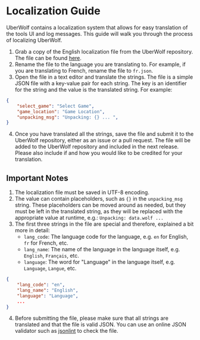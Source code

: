 # Localization Guide

UberWolf contains a localization system that allows for easy translation of the tools UI and log messages. This guide will walk you through the process of localizing UberWolf.

1) Grab a copy of the English localization file from the UberWolf repository. The file can be found [here](../UberWolf/lang/en.json).
2) Rename the file to the language you are translating to. For example, if you are translating to French, rename the file to `fr.json`.
3) Open the file in a text editor and translate the strings. The file is a simple JSON file with a key-value pair for each string. The key is an identifier for the string and the value is the translated string. For example:
```json
{
	"select_game": "Select Game",
	"game_location": "Game Location",
	"unpacking_msg": "Unpacking: {} ... ",
}
```
4) Once you have translated all the strings, save the file and submit it to the UberWolf repository, either as an issue or a pull request. The file will be added to the UberWolf repository and included in the next release. Please also include if and how you would like to be credited for your translation.

## Important Notes

1) The localization file must be saved in UTF-8 encoding.
2) The value can contain placeholders, such as `{}` in the `unpacking_msg` string. These placeholders can be moved around as needed, but they must be left in the translated string, as they will be replaced with the appropriate value at runtime, e.g.: `Unpacking: data.wolf ...`
3) The first three strings in the file are special and therefore, explained a bit more in detail:
	- `lang_code`: The language code for the language, e.g. `en` for English, `fr` for French, etc.
	- `lang_name`: The name of the language in the language itself, e.g. `English`, `Français`, etc.
	- `language`: The word for "Language" in the language itself, e.g. `Language`, `Langue`, etc. 
```json
{
	"lang_code": "en",
	"lang_name": "English",
	"language": "Language",
	...
}
```
4) Before submitting the file, please make sure that all strings are translated and that the file is valid JSON. You can use an online JSON validator such as [jsonlint](https://jsonlint.com/) to check the file.
